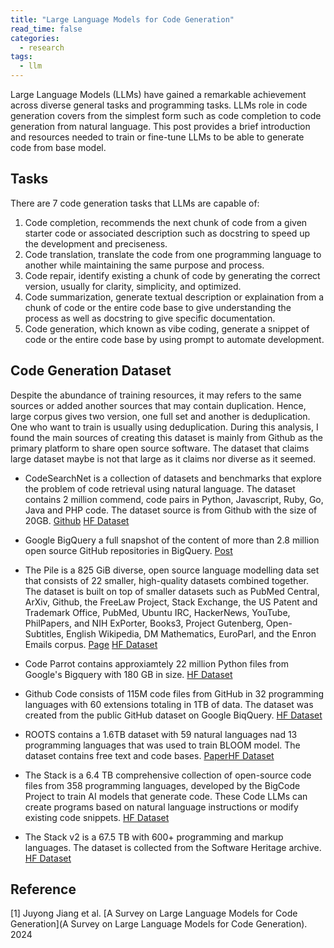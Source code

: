 ```yaml
---
title: "Large Language Models for Code Generation"
read_time: false
categories:
  - research
tags:
  - llm
---
```


Large Language Models (LLMs) have gained a remarkable achievement across diverse general tasks and programming tasks. LLMs role in code generation covers from the simplest form such as code completion to code generation from natural language. This post provides a brief introduction and resources needed to train or fine-tune LLMs to be able to generate code from base model.

## Tasks

There are 7 code generation tasks that LLMs are capable of:
1. Code completion, recommends the next chunk of code from a given starter code or associated description such as docstring to speed up the development and preciseness.
2. Code translation, translate the code from one programming language to another while maintaining the same purpose and process.
3. Code repair, identify existing a chunk of code by generating the correct version, usually for clarity, simplicity, and optimized.
4. Code summarization, generate textual description or explaination from a chunk of code or the entire code base to give understanding the process as well as docstring to give specific documentation.
5. Code generation, which known as vibe coding, generate a snippet of code or the entire code base by using prompt to automate development. 



## Code Generation Dataset
Despite the abundance of training resources, it may refers to the same sources or added another sources that may contain duplication. Hence, large corpus gives two version, one full set and another is deduplication. One who want to train is usually using deduplication. During this analysis, I found the main sources of creating this dataset is mainly from Github as the primary platform to share open source software. The dataset that claims large dataset maybe is not that large as it claims nor diverse as it seemed.

- CodeSearchNet is a collection of datasets and benchmarks that explore the problem of code retrieval using natural language. The dataset contains 2 million commend, code pairs in Python, Javascript, Ruby, Go, Java and PHP code. The dataset source is from Github with the size of 20GB. [Github](https://github.com/github/CodeSearchNet) [HF Dataset](https://huggingface.co/datasets/irds/codesearchnet)

- Google BigQuery a full snapshot of the content of more than 2.8 million open source GitHub repositories in BigQuery. [Post](https://cloud.google.com/blog/topics/public-datasets/github-on-bigquery-analyze-all-the-open-source-code)

- The Pile is a 825 GiB diverse, open source language modelling data set that consists of 22 smaller, high-quality datasets combined together. The dataset is built on top of smaller datasets such as PubMed Central, ArXiv, Github, the FreeLaw Project, Stack Exchange, the US Patent and Trademark Office, PubMed, Ubuntu IRC, HackerNews, YouTube, PhilPapers, and NIH ExPorter, Books3, Project Gutenberg, Open-Subtitles, English Wikipedia, DM Mathematics, EuroParl, and the Enron Emails corpus. [Page](https://pile.eleuther.ai/) [HF Dataset](https://huggingface.co/datasets/EleutherAI/pile)

- Code Parrot contains approxiamtely 22 million Python files from Google's Bigquery with 180 GB in size. [HF Dataset](https://huggingface.co/datasets/transformersbook/codeparrot)

- Github Code consists of 115M code files from GitHub in 32 programming languages with 60 extensions totaling in 1TB of data. The dataset was created from the public GitHub dataset on Google BiqQuery. [HF Dataset](https://huggingface.co/datasets/codeparrot/github-code)

- ROOTS contains a 1.6TB dataset with 59 natural languages nad 13 programming languages that was used to train BLOOM model. The dataset contains free text and code bases. [Paper](https://arxiv.org/pdf/2303.03915)[HF Dataset](https://huggingface.co/bigscience-data/datasets)

- The Stack is a 6.4 TB comprehensive collection of open-source code files from 358 programming languages, developed by the BigCode Project to train AI models that generate code. These Code LLMs can create programs based on natural language instructions or modify existing code snippets. [HF Dataset](https://huggingface.co/datasets/bigcode/the-stack)

- The Stack v2 is a 67.5 TB with 600+ programming and markup languages. The dataset is collected from the Software Heritage archive. [HF Dataset](https://huggingface.co/datasets/bigcode/the-stack-v2)

## Reference
[1] Juyong Jiang et al. [A Survey on Large Language Models for Code Generation](A Survey on Large Language Models for Code Generation). 2024